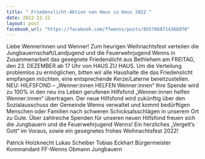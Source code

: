 ```yaml
---
title: "️ Friedenslicht-Aktion von Haus zu Haus 2022 ️"
date: 2022-12-12
layout: post
facebook_url: "https://facebook.com/ffwenns/posts/8557060714368978"
---
```


Liebe Wennerinnen und Wenner!
Zum heurigen Weihnachtsfest verteilen die Jungbauernschaft/Landjugend und die Feuerwehrjugend Wenns in Zusammenarbeit das gesegnete Friedenslicht aus Bethlehem am FREITAG, den 23. DEZEMBER ab 17 Uhr von HAUS ZU HAUS.
Um die Verteilung problemlos zu ermöglichen, bitten wir alle Haushalte die das Friedenslicht empfangen möchten, eine entsprechende Kerze/Laterne bereitzustellen.
NEU: HILFSFOND – „Wenner:innen HELFEN Wenner:innen“
Ihre Spende wird zu 100% in den neu ins Leben gerufenen Hilfsfond „Wenner:innen helfen Wenner:innen“ übertragen. Der neue Hilfsfond wird zukünftig über den Sozialausschuss der Gemeinde Wenns verwaltet und kommt bedürftigen Menschen oder Familien nach schweren Schicksalsschlägen in unserem Ort zu Gute.
Über zahlreiche Spenden für unseren neuen Hilfsfond freuen sich die Jungbauern und die Feuerwehrjugend Wenns!
Ein herzliches „Vergelt‘s Gott“ im Voraus, sowie ein gesegnetes frohes Weihnachtsfest 2022! 

Patrick Holzknecht Lukas Scheiber Tobias Eckhart
Bürgermeister Kommandant FF-Wenns Obmann Jungbauern
